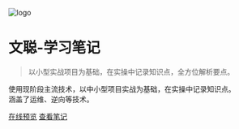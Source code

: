 ![logo](./assets/images/wen.png)

# 文聪-学习笔记

> 以小型实战项目为基础，在实操中记录知识点，全方位解析要点。

使用现阶段主流技术，以中小型项目实战为基础，在实操中记录知识点。  
涵盖了运维、逆向等技术。  

[在线预览]()
[查看笔记](md/README.md)